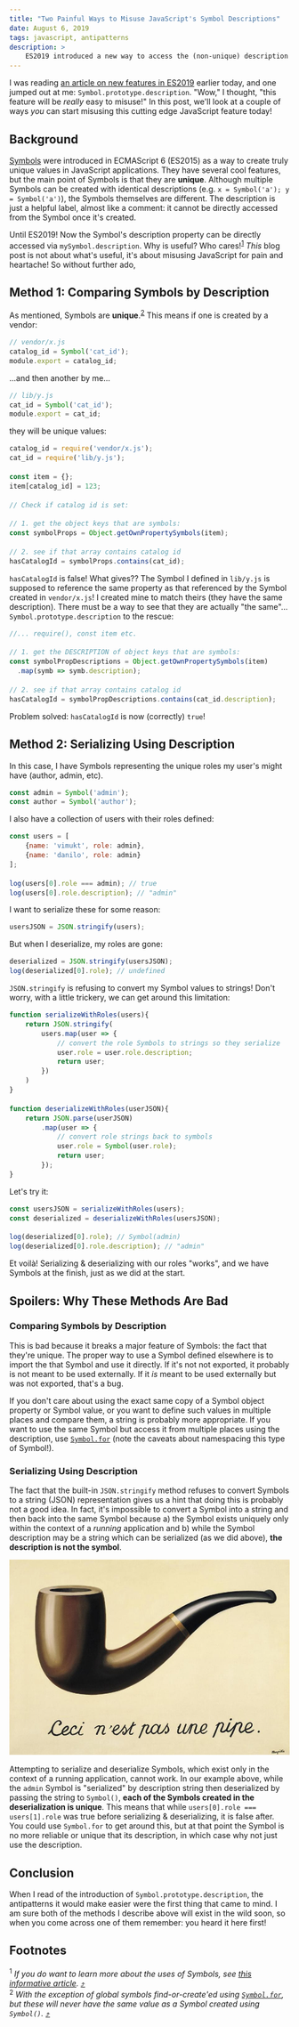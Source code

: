 ```yaml
---
title: "Two Painful Ways to Misuse JavaScript's Symbol Descriptions"
date: August 6, 2019
tags: javascript, antipatterns
description: >
    ES2019 introduced a new way to access the (non-unique) description property of (unique) Symbol objects. As with any new JS feature, every developer's first question is "how can I shoot myself in the foot with this?" Read and find out!
---
```


I was reading [an article on new features in ES2019](https://blog.tildeloop.com/posts/javascript-what%E2%80%99s-new-in-es2019#symboldescription) earlier today, and one jumped out at me: `Symbol.prototype.description`. "Wow," I thought, "this feature will be *really* easy to misuse!" In this post, we'll look at a couple of ways *you* can start misusing this cutting edge JavaScript feature today!

## Background

[Symbols](https://developer.mozilla.org/en-US/docs/Web/JavaScript/Reference/Global_Objects/Symbol) were introduced in ECMAScript 6 (ES2015) as a way to create truly unique values in JavaScript applications. They have several cool features, but the main point of Symbols is that they are **unique**. Although multiple Symbols can be created with identical descriptions (e.g. `x = Symbol('a'); y = Symbol('a')`), the Symbols themselves are different. The description is just a helpful label, almost like a comment: it cannot be directly accessed from the Symbol once it's created.

Until ES2019! Now the Symbol's description property can be directly accessed via `mySymbol.description`. Why is useful? Who cares!<sup id="footnote-one">[1](#footnotes)</sup> _This_ blog post is not about what's useful, it's about misusing JavaScript for pain and heartache! So without further ado,

## Method 1: Comparing Symbols by Description 

As mentioned, Symbols are **unique**.<sup id="footnote-two">[2](#footnotes)</sup> This means if one is created by a vendor:

```js
// vendor/x.js
catalog_id = Symbol('cat_id');
module.export = catalog_id;
```

...and then another by me...

```js
// lib/y.js
cat_id = Symbol('cat_id');
module.export = cat_id;
```

they will be unique values:

```js
catalog_id = require('vendor/x.js');
cat_id = require('lib/y.js');

const item = {};
item[catalog_id] = 123;

// Check if catalog id is set:

// 1. get the object keys that are symbols:
const symbolProps = Object.getOwnPropertySymbols(item);

// 2. see if that array contains catalog id
hasCatalogId = symbolProps.contains(cat_id);
```

`hasCatalogId` is false! What gives?? The Symbol I defined in `lib/y.js` is supposed to reference the same property as that referenced by the Symbol created in `vendor/x.js`! I created mine to match theirs (they have the same description). There must be a way to see that they are actually "the same"... `Symbol.prototype.description` to the rescue:

```js
//... require(), const item etc.

// 1. get the DESCRIPTION of object keys that are symbols:
const symbolPropDescriptions = Object.getOwnPropertySymbols(item)
  .map(symb => symb.description);

// 2. see if that array contains catalog id
hasCatalogId = symbolPropDescriptions.contains(cat_id.description);
```

Problem solved: `hasCatalogId` is now (correctly) `true`!

## Method 2: Serializing Using Description

In this case, I have Symbols representing the unique roles my user's might have (author, admin, etc).

```js
const admin = Symbol('admin');
const author = Symbol('author');
```

I also have a collection of users with their roles defined:

```js
const users = [
    {name: 'vimukt', role: admin},
    {name: 'danilo', role: admin}
];

log(users[0].role === admin); // true
log(users[0].role.description); // "admin"
```

I want to serialize these for some reason:

```js
usersJSON = JSON.stringify(users);
```

But when I deserialize, my roles are gone:

```js
deserialized = JSON.stringify(usersJSON);
log(deserialized[0].role); // undefined
```

`JSON.stringify` is refusing to convert my Symbol values to strings! Don't worry, with a little trickery, we can get around this limitation:

```js
function serializeWithRoles(users){
    return JSON.stringify(
        users.map(user => {
            // convert the role Symbols to strings so they serialize
            user.role = user.role.description;
            return user;
        })
    )
}

function deserializeWithRoles(userJSON){
    return JSON.parse(userJSON)
        .map(user => {
            // convert role strings back to symbols
            user.role = Symbol(user.role);
            return user;
        });
}
```

Let's try it:

```js
const usersJSON = serializeWithRoles(users);
const deserialized = deserializeWithRoles(usersJSON);

log(deserialized[0].role); // Symbol(admin)
log(deserialized[0].role.description); // "admin"
```

Et voilà! Serializing & deserializing with our roles "works", and we have Symbols at the finish, just as we did at the start.

## Spoilers: Why These Methods Are Bad

### Comparing Symbols by Description

This is bad because it breaks a major feature of Symbols: the fact that they're unique. The proper way to use a Symbol defined elsewhere is to import the that Symbol and use it directly. If it's not not exported, it probably is not meant to be used externally. If it *is* meant to be used externally but was not exported, that's a bug.

If you don't care about using the exact same copy of a Symbol object property or Symbol value, or you want to define such values in multiple places and compare them, a string is probably more appropriate. If you want to use the same Symbol but access it from multiple places using the description, use [`Symbol.for`]( https://developer.mozilla.org/en-US/docs/Web/JavaScript/Reference/Global_Objects/Symbol/for) (note the caveats about namespacing this type of Symbol!).


### Serializing Using Description

The fact that the built-in `JSON.stringify` method refuses to convert Symbols to a string (JSON) representation gives us a hint that doing this is probably not a good idea. In fact, it's impossible to convert a Symbol into a string and then back into the same Symbol because a) the Symbol exists uniquely only within the context of a *running* application and b) while the Symbol description may be a string which can be serialized (as we did above), **the description is not the symbol**.

!["The Treachery of Images" by René Magritte](/img/pipe.jpeg)

Attempting to serialize and deserialize Symbols, which exist only in the context of a running application, cannot work. In our example above, while the `admin` Symbol is "serialized" by description string then deserialized by passing the string to `Symbol()`, **each of the Symbols created in the deserialization is unique**. This means that while `users[0].role === users[1].role` was true before serializing & deserializing, it is false after. You could use `Symbol.for` to get around this, but at that point the Symbol is no more reliable or unique that its description, in which case why not just use the description.

## Conclusion

When I read of the introduction of `Symbol.prototype.description`, the antipatterns it would make easier were the first thing that came to mind. I am sure both of the methods I describe above will exist in the wild soon, so when you come across one of them remember: you heard it here first!

## Footnotes

<sup>1</sup> *If you do want to learn more about the uses of Symbols, see [this informative article](https://www.keithcirkel.co.uk/metaprogramming-in-es6-symbols/).* <a href="#footnote-one" title="back up">⤴</a><br>
<sup>2</sup> *With the exception of global symbols find-or-create'ed using [`Symbol.for`](https://developer.mozilla.org/en-US/docs/Web/JavaScript/Reference/Global_Objects/Symbol/for), but these will never have the same value as a Symbol created using `Symbol()`.* <a href="#footnote-two" title="back up">⤴</a>